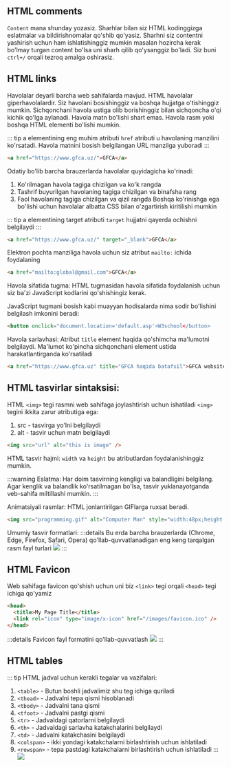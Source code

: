 ## HTML comments

`Content` mana shunday yozasiz. Sharhlar bilan siz HTML kodinggizga eslatmalar va bildirishnomalar qo'shib qo'yasiz. Sharhni siz contentni yashirish uchun ham ishlatishinggiz mumkin masalan hozircha kerak bo'lmay turgan content bo'lsa uni sharh qilib qo'ysanggiz bo'ladi. Siz buni `ctrl+/` orqali tezroq amalga oshirasiz.

## HTML links

Havolalar deyarli barcha web sahifalarda mavjud. HTML havolalar giperhavolalardir. Siz havolani bosishinggiz va boshqa hujjatga o'tishinggiz mumkin. Sichqonchani havola ustiga olib borishinggiz bilan sichqoncha o'qi kichik qo'lga aylanadi.
Havola matn bo'lishi shart emas. Havola rasm yoki boshqa HTML elementi bo'lishi mumkin.

::: tip a elementining eng muhim atributi
`href` atributi u havolaning manzilini ko'rsatadi. Havola matnini bosish belgilangan URL manzilga yuboradi
:::

```html
<a href="https://www.gfca.uz/">GFCA</a>
```

Odatiy bo'lib barcha brauzerlarda havolalar quyidagicha ko'rinadi:

1. Ko'rilmagan havola tagiga chizilgan va ko'k rangda
2. Tashrif buyurilgan havolaning tagiga chizilgan va binafsha rang
3. Faol havolaning tagiga chizilgan va qizil rangda
   Boshqa ko'rinishga ega bo'lishi uchun havolalar albatta CSS bilan o'zgartirish kiritilishi mumkin

::: tip a elementining target atributi
`target` hujjatni qayerda ochishni belgilaydi
:::

```html
<a href="https://www.gfca.uz/" target="_blank">GFCA</a>
```

Elektron pochta manziliga havola uchun siz atribut `mailto:` ichida foydalaning

```html
<a href="mailto:global@gmail.com">GFCA</a>
```

Havola sifatida tugma:
HTML tugmasidan havola sifatida foydalanish uchun siz ba'zi JavaScript kodlarini qo'shishingiz kerak.

JavaScript tugmani bosish kabi muayyan hodisalarda nima sodir bo'lishini belgilash imkonini beradi:

```html
<button onclick="document.location='default.asp'>W3school</button>
```

Havola sarlavhasi:
Atribut `title` element haqida qo'shimcha ma'lumotni belgilaydi. Ma'lumot ko'pincha sichqonchani element ustida harakatlantirganda ko'rsatiladi

```html
<a href="https://www.gfca.uz" title="GFCA haqida batafsil">GFCA website</a>
```

## HTML tasvirlar sintaksisi:

HTML `<img>` tegi rasmni web sahifaga joylashtirish uchun ishatiladi
`<img>` tegini ikkita zarur atributiga ega:

1. src - tasvirga yo'lni belgilaydi
2. alt - tasvir uchun matn belgilaydi

```html
<img src="url" alt="this is image" />
```

HTML tasvir hajmi:
`width` va `height` bu atributlardan foydalanishinggiz mumkin.

:::warning Eslatma:
Har doim tasvirning kengligi va balandligini belgilang. Agar kenglik va balandlik ko'rsatilmagan bo'lsa, tasvir yuklanayotganda veb-sahifa miltillashi mumkin.
:::

Animatsiyali rasmlar:
HTML jonlantirilgan GIFlarga ruxsat beradi.

```html
<img src="programming.gif" alt="Computer Man" style="width:48px;height:48px;" />
```

Umumiy tasvir formatlari:
:::details Bu erda barcha brauzerlarda (Chrome, Edge, Firefox, Safari, Opera) qo'llab-quvvatlanadigan eng keng tarqalgan rasm fayl turlari
<img src="/images/imgs.jpg">
:::

## HTML Favicon

Web sahifaga favicon qo'shish uchun uni biz `<link>` tegi orqali `<head>` tegi ichiga qo'yamiz

```html
<head>
  <title>My Page Title</title>
  <link rel="icon" type="image/x-icon" href="/images/favicon.ico" />
</head>
```

:::details Favicon fayl formatini qo'llab-quvvatlash
<img src="/images/favicon.jpg">
:::

## HTML tables

::: tip HTML jadval uchun kerakli tegalar va vazifalari:

1. `<table>` - Butun boshli jadvalimiz shu teg ichiga quriladi
2. `<thead>` - Jadvalni tepa qismi hisoblanadi
3. `<tbody>` - Jadvalni tana qismi
4. `<tfoot>` - Jadvalni pastgi qismi
5. `<tr>` - Jadvaldagi qatorlarni belgilaydi
6. `<th>` - Jadvaldagi sarlavha katakchalarini belgilaydi
7. `<td>` - Jadvalni katakchasini belgilaydi
8. `<colspan>` - ikki yondagi katakchalarni birlashtirish uchun ishlatiladi
9. `<rowspan>` - tepa pastdagi katakchalarni birlashtirish uchun ishlatiladi
   :::
   <img src="/images/table.jpg">
